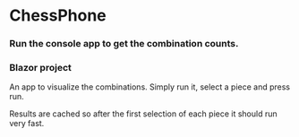 # ChessPhone

### Run the console app to get the combination counts.

### Blazor project
An app to visualize the combinations. 
Simply run it, select a piece and press run.

Results are cached so after the first selection of each piece it should run very fast.
